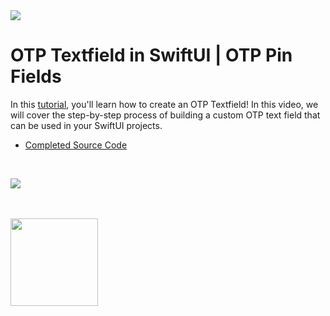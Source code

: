 <img src="https://drive.google.com/uc?export=view&id=1ss6g-zHckW-KFI0D3sCCp3pyCZ-bJIik" />

# OTP Textfield in SwiftUI |  OTP Pin Fields

In this [tutorial](https://youtu.be/0bg7x37p_JU), you'll learn how to create an OTP Textfield! In this video, we will cover the step-by-step process of building a custom OTP text field that can be used in your SwiftUI projects.

- [Completed Source Code](https://github.com/WesCSK/Drag-and-Stick-Floating-Button-SwiftUI/tree/complete)

<br/>

[![](https://markdown-videos.deta.dev/youtube/0bg7x37p_JU)](https://youtu.be/0bg7x37p_JU)

<br/>
<br/>

<a href="https://www.youtube.com/@weschua?sub_confirmation=1">
<img src="https://drive.google.com/uc?export=view&id=1_GqbV9ZO-prNdAjKDqYy4gd9ETfqCMsM" style="width:140px;">
</a>

